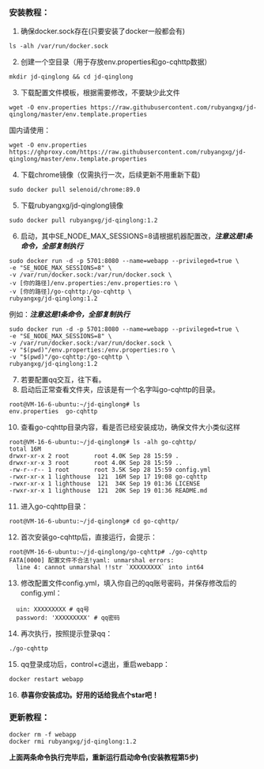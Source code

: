 ### 安装教程：
1. 确保docker.sock存在(只要安装了docker一般都会有)
```
ls -alh /var/run/docker.sock
```
2. 创建一个空目录（用于存放env.properties和go-cqhttp数据）
```
mkdir jd-qinglong && cd jd-qinglong
```
3. 下载配置文件模板，根据需要修改，不要缺少此文件
```
wget -O env.properties https://raw.githubusercontent.com/rubyangxg/jd-qinglong/master/env.template.properties
```
国内请使用：
```
wget -O env.properties https://ghproxy.com/https://raw.githubusercontent.com/rubyangxg/jd-qinglong/master/env.template.properties
```
4. 下载chrome镜像（仅需执行一次，后续更新不用重新下载)
```
sudo docker pull selenoid/chrome:89.0
```
5. 下载rubyangxg/jd-qinglong镜像
```
sudo docker pull rubyangxg/jd-qinglong:1.2
```
6. 启动，其中SE_NODE_MAX_SESSIONS=8请根据机器配置改，**_注意这是1条命令，全部复制执行_**
```
sudo docker run -d -p 5701:8080 --name=webapp --privileged=true \ 
-e "SE_NODE_MAX_SESSIONS=8" \
-v /var/run/docker.sock:/var/run/docker.sock \ 
-v [你的路径]/env.properties:/env.properties:ro \ 
-v [你的路径]/go-cqhttp:/go-cqhttp \
rubyangxg/jd-qinglong:1.2
```
例如：**_注意这是1条命令，全部复制执行_**
```
sudo docker run -d -p 5701:8080 --name=webapp --privileged=true \
-e "SE_NODE_MAX_SESSIONS=8" \
-v /var/run/docker.sock:/var/run/docker.sock \
-v "$(pwd)"/env.properties:/env.properties:ro \
-v "$(pwd)"/go-cqhttp:/go-cqhttp \
rubyangxg/jd-qinglong:1.2
``` 
7. 若要配置qq交互，往下看。
8. 启动后正常查看文件夹，应该是有一个名字叫go-cqhttp的目录。
```
root@VM-16-6-ubuntu:~/jd-qinglong# ls
env.properties  go-cqhttp
   ```
10. 查看go-cqhttp目录内容，看是否已经安装成功，确保文件大小类似这样
```
root@VM-16-6-ubuntu:~/jd-qinglong# ls -alh go-cqhttp/
total 16M
drwxr-xr-x 2 root       root 4.0K Sep 28 15:59 .
drwxr-xr-x 3 root       root 4.0K Sep 28 15:59 ..
-rw-r--r-- 1 root       root 3.5K Sep 28 15:59 config.yml
-rwxr-xr-x 1 lighthouse  121  16M Sep 17 19:08 go-cqhttp
-rwxr-xr-x 1 lighthouse  121  34K Sep 19 01:36 LICENSE
-rwxr-xr-x 1 lighthouse  121  20K Sep 19 01:36 README.md
```
11. 进入go-cqhttp目录：
```
root@VM-16-6-ubuntu:~/jd-qinglong# cd go-cqhttp/
```
12. 首次安装go-cqhttp后，直接运行，会提示：
```
root@VM-16-6-ubuntu:~/jd-qinglong/go-cqhttp# ./go-cqhttp
FATA[0000] 配置文件不合法!yaml: unmarshal errors:
  line 4: cannot unmarshal !!str `XXXXXXXXX` into int64 
```
13. 修改配置文件config.yml，填入你自己的qq账号密码，并保存修改后的config.yml：
```
  uin: XXXXXXXXX # qq号
  password: 'XXXXXXXXX' # qq密码
```
14. 再次执行，按照提示登录qq：
```
./go-cqhttp 
```
15. qq登录成功后，control+c退出，重启webapp：
```
docker restart webapp
```
16. **恭喜你安装成功。好用的话给我点个star吧！**
### 更新教程：
```
docker rm -f webapp
docker rmi rubyangxg/jd-qinglong:1.2
```
**上面两条命令执行完毕后，重新运行启动命令(安装教程第5步)**
